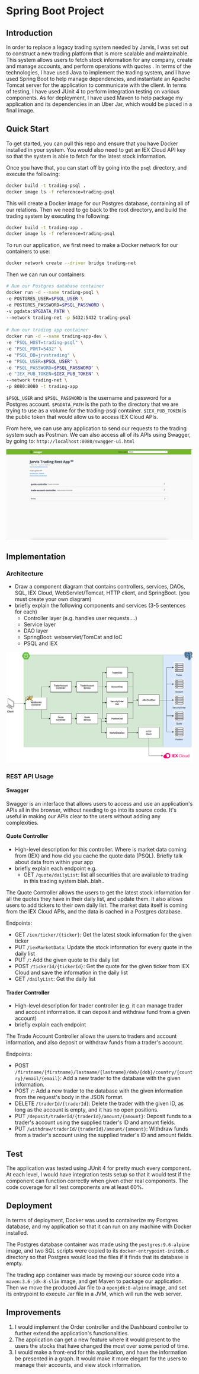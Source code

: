 # Spring Boot Project

## Introduction

In order to replace a legacy trading system needed by Jarvis, I was set out to construct a new trading platform that is more scalable and maintainable. This system allows users to fetch stock information for any company, create and manage accounts, and perform operations with quotes . In terms of the technologies, I have used Java to implement the trading system, and I have used Spring Boot to help manage dependencies, and instantiate an Apache Tomcat server for the application to communicate with the client. In terms of testing, I have used JUnit 4 to perform integration testing on various components. As for deployment, I have used Maven to help package my application and its dependencies in an Uber Jar, which would be placed in a final image.

## Quick Start

To get started, you can pull this repo and ensure that you have Docker installed in your system. You would also need to get an IEX Cloud API key so that the system is able to fetch for the latest stock information.

Once you have that, you can start off by going into the `psql` directory, and execute the following:

````Bash
docker build -t trading-psql .
docker image ls -f reference=trading-psql
````

This will create a Docker image for our Postgres database, containing all of our relations. Then we need to go back to the root directory, and build the trading system by executing the following:

````Bash
docker build -t trading-app .
docker image ls -f reference=trading-psql
````

To run our application, we first need to make a Docker network for our containers to use:

````Bash
docker network create --driver bridge trading-net
````

Then we can run our containers:

````Bash
# Run our Postgres database container
docker run -d --name trading-psql \
-e POSTGRES_USER=$PSQL_USER \
-e POSTGRES_PASSWORD=$PSQL_PASSWORD \
-v pgdata:$PGDATA_PATH \
--network trading-net -p 5432:5432 trading-psql

# Run our trading app container
docker run -d --name trading-app-dev \
-e "PSQL_HOST=trading-psql" \
-e "PSQL_PORT=5432" \
-e "PSQL_DB=jrvstrading" \
-e "PSQL_USER=$PSQL_USER" \
-e "PSQL_PASSWORD=$PSQL_PASSWORD" \
-e "IEX_PUB_TOKEN=$IEX_PUB_TOKEN" \
--network trading-net \
-p 8080:8080 -t trading-app
````

`$PSQL_USER` and `$PSQL_PASSWORD` is the username and password for a Postgres account. `$PGDATA_PATH` is the path to the directory that we are trying to use as a volume for the trading-psql container. `$IEX_PUB_TOKEN` is the public token that would allow us to access IEX Cloud APIs.


From here, we can use any application to send our requests to the trading system such as Postman. We can also access all of its APIs using Swagger, by going to: `http://localhost:8080/swagger-ui.html`

![Swagger](./assets/Swagger.png)

## Implementation
### Architecture
- Draw a component diagram that contains controllers, services, DAOs, SQL, IEX Cloud, WebServlet/Tomcat, HTTP client, and SpringBoot. (you must create your own diagram)
- briefly explain the following components and services (3-5 sentences for each)
    - Controller layer (e.g. handles user requests....)
    - Service layer
    - DAO layer
    - SpringBoot: webservlet/TomCat and IoC
    - PSQL and IEX
  
![Architecture](./assets/Spring_Boot_Architecture.png)

### REST API Usage
#### Swagger
Swagger is an interface that allows users to access and use an application's APIs all in the browser, without needing to go into its source code. It's useful in making our APIs clear to the users without adding any complexities. 
#### Quote Controller
- High-level description for this controller. Where is market data coming from (IEX) and how did you cache the quote data (PSQL). Briefly talk about data from within your app
- briefly explain each endpoint
  e.g.
    - GET `/quote/dailyList`: list all securities that are available to trading in this trading system blah..blah..
  
The Quote Controller allows the users to get the latest stock information for all the quotes they have in their daily list, and update them. It also allows users to add tickers to their own daily list. The market data itself is coming from the IEX Cloud APIs, and the data is cached in a Postgres database.

Endpoints:

- GET `/iex/ticker/{ticker}`: Get the latest stock information for the given ticker
- PUT `/iexMarketData`: Update the stock information for every quote in the daily list
- PUT `/`: Add the given quote to the daily list
- POST `/tickerId/{tickerId}`: Get the quote for the given ticker from IEX Cloud and save the information in the daily list
- GET `/dailyList`: Get the daily list

#### Trader Controller
- High-level description for trader controller (e.g. it can manage trader and account information. it can deposit and withdraw fund from a given account)
- briefly explain each endpoint

The Trade Account Controller allows the users to traders and account information, and also deposit or withdraw funds from a trader's account.

Endpoints:

- POST `/firstname/{firstname}/lastname/{lastname}/dob/{dob}/country/{country}/email/{email}`: Add a new trader to the database with the given information.
- POST `/`: Add a new trader to the database with the given information from the request's body in the JSON format.
- DELETE `/traderId/{traderId}`: Delete the trader with the given ID, as long as the account is empty, and it has no open positions.
- PUT `/deposit/traderId/{traderId}/amount/{amount}`: Deposit funds to a trader's account using the supplied trader's ID and amount fields.
- PUT `/withdraw/traderId/{traderId}/amount/{amount}`: Withdraw funds from a trader's account using the supplied trader's ID and amount fields.

## Test

The application was tested using JUnit 4 for pretty much every component. At each level, I would have integration tests setup so that it would test if the component can function correctly when given other real components. The code coverage for all test components are at least 60%.

## Deployment

In terms of deployment, Docker was used to containerize my Postgres database, and my application so that it can run on any machine with Docker installed.

The Postgres database container was made using the `postgres:9.6-alpine` image, and two SQL scripts were copied to its `docker-entrypoint-initdb.d` directory so that Postgres would load the files if it finds that its database is empty.

The trading app container was made by moving our source code into a `maven:3.6-jdk-8-slim` image, and get Maven to package our application. Then we move the produced Jar file to a `openjdk:8-alpine` image, and set its entrypoint to execute Jar file in a JVM, which will run the web server.

## Improvements

1. I would implement the Order controller and the Dashboard controller to further extend the application's functionalities.
2. The application can get a new feature where it would present to the users the stocks that have changed the most over some period of time.
3. I would make a front-end for this application, and have the information be presented in a graph. It would make it more elegant for the users to manage their accounts, and view stock information.